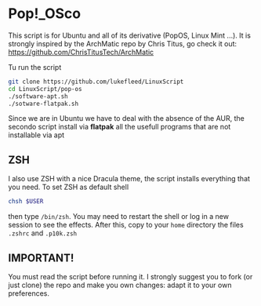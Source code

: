 # Pop!_OSco

This script is for Ubuntu and all of its derivative (PopOS, Linux Mint ...). It is strongly inspired by the ArchMatic repo by Chris Titus, go check it out: https://github.com/ChrisTitusTech/ArchMatic

Tu run the script

```bash
git clone https://github.com/lukefleed/LinuxScript
cd LinuxScript/pop-os
./software-apt.sh
./sotware-flatpak.sh
```
Since we are in Ubuntu we have to deal with the absence of the AUR, the secondo script install via **flatpak** all the usefull programs that are not installable via apt


## ZSH
I also use ZSH with a nice Dracula theme, the script installs everything that you need. To set ZSH as default shell 

```bash
chsh $USER
```
then type `/bin/zsh`. You may need to restart the shell or log in a new session to see the effects. After this, copy to your `home` directory the files `.zshrc` and `.p10k.zsh`


## IMPORTANT!

You must read the script before running it. I strongly suggest you to fork (or just clone) the repo and make you own changes: adapt it to your own preferences.